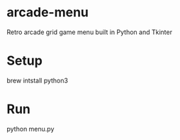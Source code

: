 # arcade-menu
Retro arcade grid game menu built in Python and Tkinter

# Setup
brew intstall python3

# Run
python menu.py